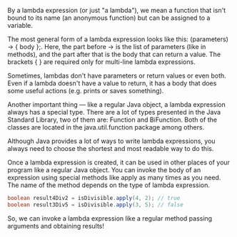 By a lambda expression (or just "a lambda"), we mean a function that isn't bound to its name (an anonymous function) but can be assigned to a variable.

The most general form of a lambda expression looks like this: (parameters) -> { body };. Here, the part before -> is the list of parameters (like in methods), and the part after that is the body that can return a value. The brackets { } are required only for multi-line lambda expressions.

Sometimes, lambdas don't have parameters or return values or even both. Even if a lambda doesn't have a value to return, it has a body that does some useful actions (e.g. prints or saves something).

Another important thing — like a regular Java object, a lambda expression always has a special type. There are a lot of types presented in the Java Standard Library, two of them are: Function and BiFunction. Both of the classes are located in the java.util.function package among others.

Although Java provides a lot of ways to write lambda expressions, you always need to choose the shortest and most readable way to do this.

Once a lambda expression is created, it can be used in other places of your program like a regular Java object. You can invoke the body of an expression using special methods like apply as many times as you need. The name of the method depends on the type of lambda expression.
```java
boolean result4Div2 = isDivisible.apply(4, 2); // true
boolean result3Div5 = isDivisible.apply(3, 5); // false
```

So, we can invoke a lambda expression like a regular method passing arguments and obtaining results!

